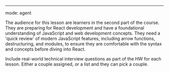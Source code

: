 ---

mode: agent

The audience for this lesson are learners in the second part of the course. They are preparing for React development and have a foundational understanding of JavaScript and web development concepts. They need a 'quick review' of modern JavaScript features, including arrow functions, destructuring, and modules, to ensure they are comfortable with the syntax and concepts before diving into React.

Include real-world technical interview questions as part of the HW for each lesson. Either a couple assigned, or a list and they can pick a couple.
